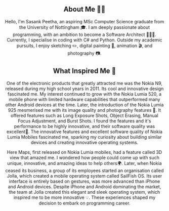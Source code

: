 <!--
**SasankPeetha8/SasankPeetha8** is a ✨ _special_ ✨ repository because its `README.md` (this file) appears on your GitHub profile.

Here are some ideas to get you started:

- 🔭 I’m currently working on ...
- 🌱 I’m currently learning ...
- 👯 I’m looking to collaborate on ...
- 🤔 I’m looking for help with ...
- 💬 Ask me about ...
- 📫 How to reach me: ...
- 😄 Pronouns: ...
- ⚡ Fun fact: ...
-->

<h2 align="center"> About Me 🤵🏻 </h2>
<div align="center">
Hello, I'm Sasank Peetha, an aspiring MSc Computer Science graduate from the University of Nottingham 🎓. I am deeply passionate about programming, with an  ambition to become a Software Architect 👨🏻‍💻. Currently, I specialise in coding with C# and Python. Outside my academic pursuits, I enjoy sketching ✏️, digital painting 🎨, animation 🎬, and photography 📷.
</div>

<h2 align="center"> What Inspired Me 🔆</h2>
<div align="center">
One of the electronic products that greatly attracted me was the Nokia N9, released during my high school years in 2011. Its cool and innovative design fascinated me. My interest continued to grow with the Nokia Lumia 520, a mobile phone with limited hardware capabilities that outperformed many other Android devices at the time. Later, the introduction of the Nokia Lumia 925 mesmerised me with its image quality and photography features 📸. It offered features such as Long Exposure Shots, Object Erasing, Manual Focus Adjustment, and Burst Shots. I found the features and it's performance to be highly innovative, and their software quality was excellent📱. The innovative features and excellent software quality of Nokia Lumia Mobiles fascinated me, sparking my curiosity about building similar devices and creating innovative operating systems.

<br/>

Here Maps, first released on Nokia Lumia mobiles, had a feature called 3D view that amazed me. I wondered how people could come up with such unique, innovative, and amazing ideas to help others🌍. Later, when Nokia ceased its business, a group of its employees started an organisation called Jolla, which created a mobile operating system called SailFish OS. Its user interface is entirely based on gestures, was more advanced than iPhone and Android devices. Despite iPhone and Android dominating the market, the team at Jolla created this elegant and sleek operating system, which inspired me to be more innovative 💡. These experiences shaped my decision to embark on programming career.
</div>
